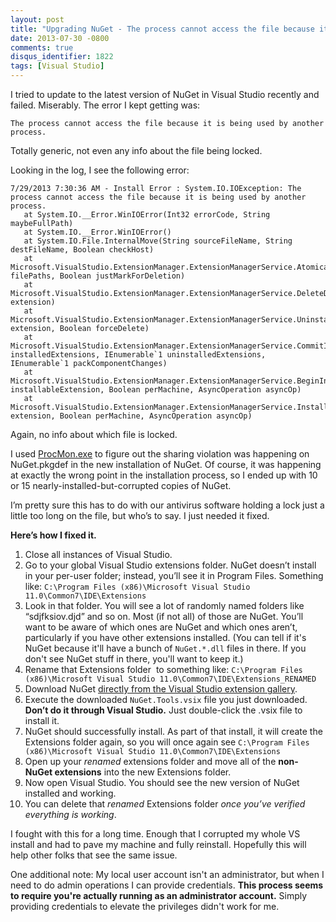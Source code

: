 ```yaml
---
layout: post
title: "Upgrading NuGet - The process cannot access the file because it is being used by another process"
date: 2013-07-30 -0800
comments: true
disqus_identifier: 1822
tags: [Visual Studio]
---
```

I tried to update to the latest version of NuGet in Visual Studio
recently and failed. Miserably. The error I kept getting was:

`The process cannot access the file because it is being used by another process.`

Totally generic, not even any info about the file being locked.

Looking in the log, I see the following error:

    7/29/2013 7:30:36 AM - Install Error : System.IO.IOException: The process cannot access the file because it is being used by another process.
       at System.IO.__Error.WinIOError(Int32 errorCode, String maybeFullPath)
       at System.IO.__Error.WinIOError()
       at System.IO.File.InternalMove(String sourceFileName, String destFileName, Boolean checkHost)
       at Microsoft.VisualStudio.ExtensionManager.ExtensionManagerService.AtomicallyDeleteFiles(IEnumerable`1 filePaths, Boolean justMarkForDeletion)
       at Microsoft.VisualStudio.ExtensionManager.ExtensionManagerService.DeleteDiscoverableFiles(IInstalledExtension extension)
       at Microsoft.VisualStudio.ExtensionManager.ExtensionManagerService.UninstallInternal(IInstalledExtension extension, Boolean forceDelete)
       at Microsoft.VisualStudio.ExtensionManager.ExtensionManagerService.CommitInstalledAndUninstalledExtensions(IEnumerable`1 installedExtensions, IEnumerable`1 uninstalledExtensions, IEnumerable`1 packComponentChanges)
       at Microsoft.VisualStudio.ExtensionManager.ExtensionManagerService.BeginInstall(IInstallableExtension installableExtension, Boolean perMachine, AsyncOperation asyncOp)
       at Microsoft.VisualStudio.ExtensionManager.ExtensionManagerService.InstallWorker(IInstallableExtension extension, Boolean perMachine, AsyncOperation asyncOp)

Again, no info about which file is locked.

I used
[ProcMon.exe](http://technet.microsoft.com/en-us/sysinternals/bb896645.aspx)
to figure out the sharing violation was happening on NuGet.pkgdef in the
new installation of NuGet. Of course, it was happening at exactly the
wrong point in the installation process, so I ended up with 10 or 15
nearly-installed-but-corrupted copies of NuGet.

I’m pretty sure this has to do with our antivirus software holding a
lock just a little too long on the file, but who’s to say. I just needed
it fixed.

**Here’s how I fixed it.**

1.  Close all instances of Visual Studio.
2.  Go to your global Visual Studio extensions folder. NuGet doesn’t
    install in your per-user folder; instead, you’ll see it in Program
    Files. Something like: 
    `C:\Program Files (x86)\Microsoft Visual Studio 11.0\Common7\IDE\Extensions`
3.  Look in that folder. You will see a lot of randomly named folders
    like “sdjfksiov.djd” and so on. Most (if not all) of those are
    NuGet. You’ll want to be aware of which ones are NuGet and which
    ones aren’t, particularly if you have other extensions installed.
    (You can tell if it's NuGet because it'll have a bunch of
    `NuGet.*.dll` files in there. If you don't see NuGet stuff in there,
    you'll want to keep it.)
4.  Rename that Extensions folder  to something like: 
    `C:\Program Files (x86)\Microsoft Visual Studio 11.0\Common7\IDE\Extensions_RENAMED`
5.  Download NuGet [directly from the Visual Studio extension
    gallery](http://visualstudiogallery.msdn.microsoft.com/27077b70-9dad-4c64-adcf-c7cf6bc9970c).
6.  Execute the downloaded `NuGet.Tools.vsix` file you just downloaded.
    **Don’t do it through Visual Studio.** Just double-click the .vsix
    file to install it.
7.  NuGet should successfully install. As part of that install, it will
    create the Extensions folder again, so you will once again see 
    `C:\Program Files (x86)\Microsoft Visual Studio 11.0\Common7\IDE\Extensions`
8.  Open up your *renamed* extensions folder and move all of the
    **non-NuGet extensions** into the new Extensions folder.
9.  Now open Visual Studio. You should see the new version of NuGet
    installed and working.
10. You can delete that *renamed* Extensions folder *once you’ve
    verified everything is working*.

I fought with this for a long time. Enough that I corrupted my whole VS
install and had to pave my machine and fully reinstall. Hopefully this
will help other folks that see the same issue.

One additional note: My local user account isn't an administrator, but
when I need to do admin operations I can provide credentials. **This
process seems to require you're actually running as an administrator
account.** Simply providing credentials to elevate the privileges didn't
work for me.

